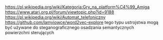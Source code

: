 https://pl.wikipedia.org/wiki/Kategoria:Gry_na_platform%C4%99_Amiga
https://www.atari.org.pl/forum/viewtopic.php?id=9188
https://pl.wikipedia.org/wiki/Automat_telefoniczny
https://github.com/lamyiowce/word2vec-explore tego typu ustrojstwa mogą być używane do steganograficznego osadzania semantycznych powierzchni sterujących
